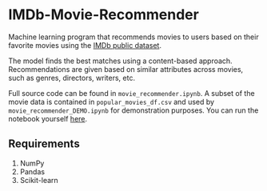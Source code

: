 # IMDb-Movie-Recommender
Machine learning program that recommends movies to users based on their favorite movies using the [IMDb public dataset](https://www.imdb.com/interfaces/).

The model finds the best matches using a content-based approach. Recommendations are given based on similar attributes across movies, such as genres, directors, writers, etc.

Full source code can be found in `movie_recommender.ipynb`.
A subset of the movie data is contained in `popular_movies_df.csv` and used by `movie_recommender_DEMO.ipynb` for demonstration purposes. You can run the notebook yourself [here](https://mybinder.org/v2/gh/SamIAm10/IMDb-Movie-Recommender/HEAD?filepath=movie_recommender_DEMO.ipynb).

## Requirements
1. NumPy
2. Pandas
3. Scikit-learn
